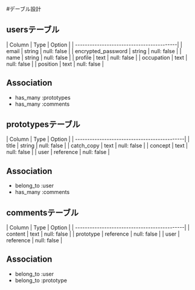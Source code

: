 #デーブル設計

## usersテーブル

| Column             | Type   | Option      |
| ------------------------------------------|
| email              | string | null: false |
| encrypted_password | string | null: false |
| name               | string | null: false |
| profile            | text   | null: false |
| occupation         | text   | null: false |
| position           | text   | null: false |

## Association

- has_many  :prototypes
- has_many :comments


## prototypesテーブル

| Column             | Type      | Option      |
| ---------------------------------------------|
| title              | string    | null: false |
| catch_copy         | text      | null: false |
| concept            | text      | null: false |
| user               | reference | null: false |

## Association

- belong_to :user
- has_many  :comments


## commentsテーブル

| Column             | Type      | Option      |
| ---------------------------------------------|
| content            | text      | null: false |
| prototype          | reference | null: false |
| user               | reference | null: false |

## Association

- belong_to :user
- belong_to :prototype
